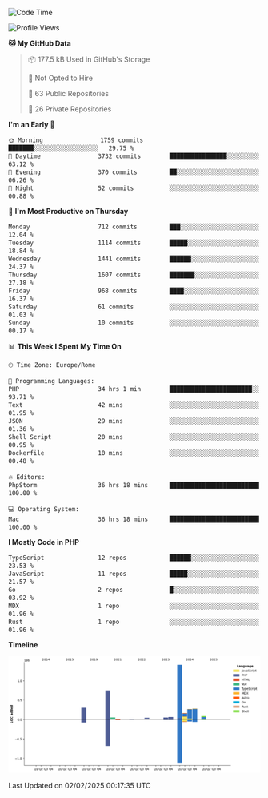 <!--START_SECTION:waka-->
![Code Time](http://img.shields.io/badge/Code%20Time-5%2C615%20hrs%2057%20mins-blue)

![Profile Views](http://img.shields.io/badge/Profile%20Views-0-blue)

**🐱 My GitHub Data** 

> 📦 177.5 kB Used in GitHub's Storage 
 > 
> 🚫 Not Opted to Hire
 > 
> 📜 63 Public Repositories 
 > 
> 🔑 26 Private Repositories 
 > 
**I'm an Early 🐤** 

```text
🌞 Morning                1759 commits        ███████░░░░░░░░░░░░░░░░░░   29.75 % 
🌆 Daytime                3732 commits        ████████████████░░░░░░░░░   63.12 % 
🌃 Evening                370 commits         ██░░░░░░░░░░░░░░░░░░░░░░░   06.26 % 
🌙 Night                  52 commits          ░░░░░░░░░░░░░░░░░░░░░░░░░   00.88 % 
```
📅 **I'm Most Productive on Thursday** 

```text
Monday                   712 commits         ███░░░░░░░░░░░░░░░░░░░░░░   12.04 % 
Tuesday                  1114 commits        █████░░░░░░░░░░░░░░░░░░░░   18.84 % 
Wednesday                1441 commits        ██████░░░░░░░░░░░░░░░░░░░   24.37 % 
Thursday                 1607 commits        ███████░░░░░░░░░░░░░░░░░░   27.18 % 
Friday                   968 commits         ████░░░░░░░░░░░░░░░░░░░░░   16.37 % 
Saturday                 61 commits          ░░░░░░░░░░░░░░░░░░░░░░░░░   01.03 % 
Sunday                   10 commits          ░░░░░░░░░░░░░░░░░░░░░░░░░   00.17 % 
```


📊 **This Week I Spent My Time On** 

```text
🕑︎ Time Zone: Europe/Rome

💬 Programming Languages: 
PHP                      34 hrs 1 min        ███████████████████████░░   93.71 % 
Text                     42 mins             ░░░░░░░░░░░░░░░░░░░░░░░░░   01.95 % 
JSON                     29 mins             ░░░░░░░░░░░░░░░░░░░░░░░░░   01.36 % 
Shell Script             20 mins             ░░░░░░░░░░░░░░░░░░░░░░░░░   00.95 % 
Dockerfile               10 mins             ░░░░░░░░░░░░░░░░░░░░░░░░░   00.48 % 

🔥 Editors: 
PhpStorm                 36 hrs 18 mins      █████████████████████████   100.00 % 

💻 Operating System: 
Mac                      36 hrs 18 mins      █████████████████████████   100.00 % 
```

**I Mostly Code in PHP** 

```text
TypeScript               12 repos            ██████░░░░░░░░░░░░░░░░░░░   23.53 % 
JavaScript               11 repos            █████░░░░░░░░░░░░░░░░░░░░   21.57 % 
Go                       2 repos             █░░░░░░░░░░░░░░░░░░░░░░░░   03.92 % 
MDX                      1 repo              ░░░░░░░░░░░░░░░░░░░░░░░░░   01.96 % 
Rust                     1 repo              ░░░░░░░░░░░░░░░░░░░░░░░░░   01.96 % 
```



**Timeline**

![Lines of Code chart](https://raw.githubusercontent.com/frnwtr/frnwtr/main/assets/bar_graph.png)


 Last Updated on 02/02/2025 00:17:35 UTC
<!--END_SECTION:waka-->